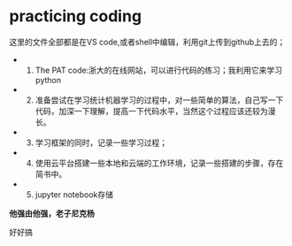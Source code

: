 # practicing coding

这里的文件全部都是在VS code,或者shell中编辑，利用git上传到github上去的；

+ 1. The PAT code:浙大的在线网站，可以进行代码的练习；我利用它来学习python

+ 2. 准备尝试在学习统计机器学习的过程中，对一些简单的算法，自己写一下代码，加深一下理解，提高一下代码水平，当然这个过程应该还较为漫长。

+ 3. 学习框架的同时，记录一些学习过程；

+ 4. 使用云平台搭建一些本地和云端的工作环境，记录一些搭建的步骤，存在简书中。

+ 5. jupyter notebook存储


**他强由他强，老子尼克杨**

好好搞
